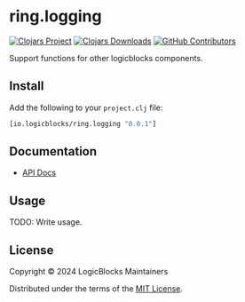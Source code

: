 # ring.logging

[![Clojars Project](https://img.shields.io/clojars/v/io.logicblocks/ring.logging.svg)](https://clojars.org/io.logicblocks/ring.logging)
[![Clojars Downloads](https://img.shields.io/clojars/dt/io.logicblocks/ring.logging.svg)](https://clojars.org/io.logicblocks/ring.logging)
[![GitHub Contributors](https://img.shields.io/github/contributors-anon/logicblocks/ring.logging.svg)](https://github.com/logicblocks/ring.logging/graphs/contributors)

Support functions for other logicblocks components.

## Install

Add the following to your `project.clj` file:

```clj
[io.logicblocks/ring.logging "0.0.1"]
```

## Documentation

* [API Docs](https://logicblocks.github.io/ring.logging/index.html)

## Usage

TODO: Write usage.

## License

Copyright &copy; 2024 LogicBlocks Maintainers

Distributed under the terms of the 
[MIT License](http://opensource.org/licenses/MIT).
